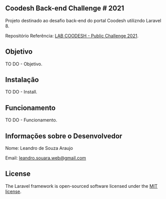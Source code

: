 ## Coodesh Back-end Challenge # 2021

Projeto destinado ao desafio back-end do portal Coodesh utilizndo Laravel 8.

Repositório Referência: [LAB COODESH - Public Challenge 2021](https://lab.coodesh.com/public-challenges/back-end-challenge-2021).

## Objetivo

TO DO - Objetivo.

## Instalação

TO DO - Install.

## Funcionamento

TO DO - Funcionamento.

## Informações sobre o Desenvolvedor

Nome: Leandro de Souza Araujo

Email: leandro.souara.web@gmail.com 

## License

The Laravel framework is open-sourced software licensed under the [MIT license](https://opensource.org/licenses/MIT).
